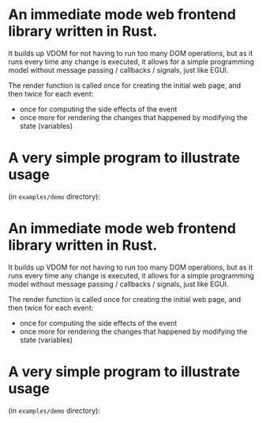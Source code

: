# An immediate mode web frontend library written in Rust.

It builds up VDOM for not having to run too many DOM operations,
but as it runs every time any change is executed, it allows for a simple
programming model without message passing / callbacks / signals, just like EGUI.

The render function is called once for creating the initial web page, and then
twice for each event: 
- once for computing the side effects of the event
- once more for rendering the changes that happened by modifying the state (variables)

# A very simple program to illustrate usage
(in `examples/demo` directory):

# An immediate mode web frontend library written in Rust.

It builds up VDOM for not having to run too many DOM operations,
but as it runs every time any change is executed, it allows for a simple
programming model without message passing / callbacks / signals, just like EGUI.

The render function is called once for creating the initial web page, and then
twice for each event: 
- once for computing the side effects of the event
- once more for rendering the changes that happened by modifying the state (variables)

# A very simple program to illustrate usage
(in `examples/demo` directory):
